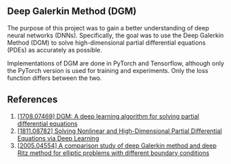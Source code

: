 ## Deep Galerkin Method (DGM)
The purpose of this project was to gain a better understanding of deep neural networks (DNNs). Specifically, the goal was to use the Deep Galerkin Method (DGM) to solve high-dimensional partial differential equations (PDEs) as accurately as possible. 

Implementations of DGM are done in PyTorch and Tensorflow, although only the PyTorch version is used for training and experiments. Only the loss function differs between the two. 

## References 

1. [[1708.07469] DGM: A deep learning algorithm for solving partial differential equations](https://arxiv.org/abs/1708.07469)
2. [[1811.08782] Solving Nonlinear and High-Dimensional Partial Differential Equations via Deep Learning](https://arxiv.org/abs/1811.08782)
3. [[2005.04554] A comparison study of deep Galerkin method and deep Ritz method for elliptic problems with different boundary conditions](https://arxiv.org/abs/2005.04554)
